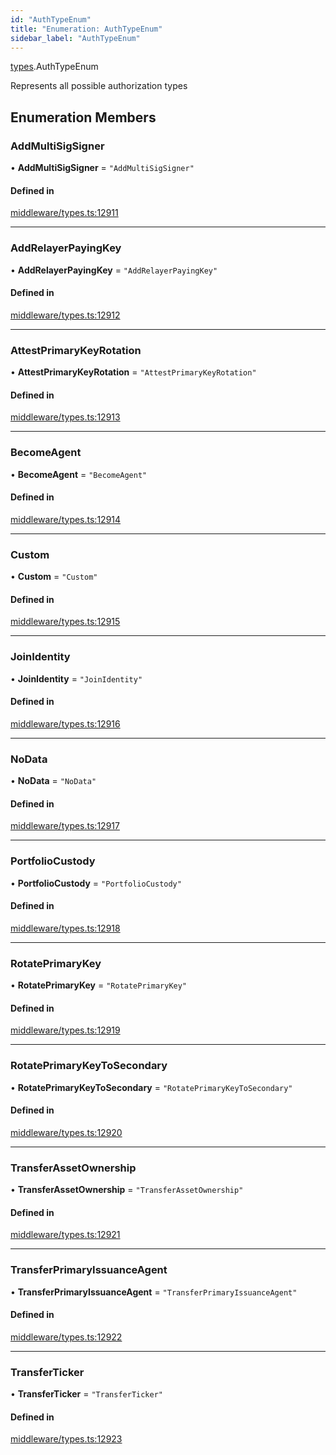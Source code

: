```yaml
---
id: "AuthTypeEnum"
title: "Enumeration: AuthTypeEnum"
sidebar_label: "AuthTypeEnum"
---
```


[types](../../../modules/Types/Types.md).AuthTypeEnum

Represents all possible authorization types

## Enumeration Members

### AddMultiSigSigner

• **AddMultiSigSigner** = ``"AddMultiSigSigner"``

#### Defined in

[middleware/types.ts:12911](https://github.com/PolymeshAssociation/polymesh-sdk/blob/0dbd0ebd0/src/middleware/types.ts#L12911)

___

### AddRelayerPayingKey

• **AddRelayerPayingKey** = ``"AddRelayerPayingKey"``

#### Defined in

[middleware/types.ts:12912](https://github.com/PolymeshAssociation/polymesh-sdk/blob/0dbd0ebd0/src/middleware/types.ts#L12912)

___

### AttestPrimaryKeyRotation

• **AttestPrimaryKeyRotation** = ``"AttestPrimaryKeyRotation"``

#### Defined in

[middleware/types.ts:12913](https://github.com/PolymeshAssociation/polymesh-sdk/blob/0dbd0ebd0/src/middleware/types.ts#L12913)

___

### BecomeAgent

• **BecomeAgent** = ``"BecomeAgent"``

#### Defined in

[middleware/types.ts:12914](https://github.com/PolymeshAssociation/polymesh-sdk/blob/0dbd0ebd0/src/middleware/types.ts#L12914)

___

### Custom

• **Custom** = ``"Custom"``

#### Defined in

[middleware/types.ts:12915](https://github.com/PolymeshAssociation/polymesh-sdk/blob/0dbd0ebd0/src/middleware/types.ts#L12915)

___

### JoinIdentity

• **JoinIdentity** = ``"JoinIdentity"``

#### Defined in

[middleware/types.ts:12916](https://github.com/PolymeshAssociation/polymesh-sdk/blob/0dbd0ebd0/src/middleware/types.ts#L12916)

___

### NoData

• **NoData** = ``"NoData"``

#### Defined in

[middleware/types.ts:12917](https://github.com/PolymeshAssociation/polymesh-sdk/blob/0dbd0ebd0/src/middleware/types.ts#L12917)

___

### PortfolioCustody

• **PortfolioCustody** = ``"PortfolioCustody"``

#### Defined in

[middleware/types.ts:12918](https://github.com/PolymeshAssociation/polymesh-sdk/blob/0dbd0ebd0/src/middleware/types.ts#L12918)

___

### RotatePrimaryKey

• **RotatePrimaryKey** = ``"RotatePrimaryKey"``

#### Defined in

[middleware/types.ts:12919](https://github.com/PolymeshAssociation/polymesh-sdk/blob/0dbd0ebd0/src/middleware/types.ts#L12919)

___

### RotatePrimaryKeyToSecondary

• **RotatePrimaryKeyToSecondary** = ``"RotatePrimaryKeyToSecondary"``

#### Defined in

[middleware/types.ts:12920](https://github.com/PolymeshAssociation/polymesh-sdk/blob/0dbd0ebd0/src/middleware/types.ts#L12920)

___

### TransferAssetOwnership

• **TransferAssetOwnership** = ``"TransferAssetOwnership"``

#### Defined in

[middleware/types.ts:12921](https://github.com/PolymeshAssociation/polymesh-sdk/blob/0dbd0ebd0/src/middleware/types.ts#L12921)

___

### TransferPrimaryIssuanceAgent

• **TransferPrimaryIssuanceAgent** = ``"TransferPrimaryIssuanceAgent"``

#### Defined in

[middleware/types.ts:12922](https://github.com/PolymeshAssociation/polymesh-sdk/blob/0dbd0ebd0/src/middleware/types.ts#L12922)

___

### TransferTicker

• **TransferTicker** = ``"TransferTicker"``

#### Defined in

[middleware/types.ts:12923](https://github.com/PolymeshAssociation/polymesh-sdk/blob/0dbd0ebd0/src/middleware/types.ts#L12923)
